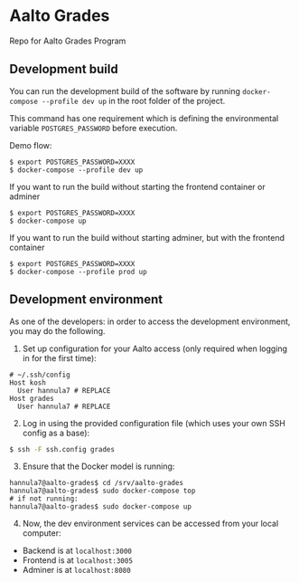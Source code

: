 <!--
SPDX-FileCopyrightText: 2022 The Aalto Grades Developers

SPDX-License-Identifier: MIT
-->

# Aalto Grades

Repo for Aalto Grades Program

## Development build

You can run the development build of the software by running `docker-compose --profile dev up` in the root folder of the project.

This command has one requirement which is defining the environmental variable `POSTGRES_PASSWORD` before execution.

Demo flow:
```
$ export POSTGRES_PASSWORD=XXXX
$ docker-compose --profile dev up
```

If you want to run the build without starting the frontend container or adminer

```
$ export POSTGRES_PASSWORD=XXXX
$ docker-compose up
```

If you want to run the build without starting adminer, but with the frontend container

```
$ export POSTGRES_PASSWORD=XXXX
$ docker-compose --profile prod up
```

## Development environment

As one of the developers: in order to access the development environment, you
may do the following.

1. Set up configuration for your Aalto access (only required when logging in
for the first time):

```ssh
# ~/.ssh/config
Host kosh
  User hannula7 # REPLACE
Host grades
  User hannula7 # REPLACE
```

2. Log in using the provided configuration file (which uses your own SSH
config as a base):

```sh
$ ssh -F ssh.config grades
```

3. Ensure that the Docker model is running:

```
hannula7@aalto-grades$ cd /srv/aalto-grades
hannula7@aalto-grades$ sudo docker-compose top
# if not running:
hannula7@aalto-grades$ sudo docker-compose up
```

4. Now, the dev environment services can be accessed from your local computer:
  - Backend is at `localhost:3000`
  -	Frontend is at `localhost:3005`
  -	Adminer is at `localhost:8080`
